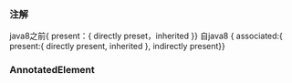 ### 注解
java8之前{ present：{ directly preset，inherited }}
自java8 { associated:{ present:{ directly present, inherited }, indirectly present}}

### AnnotatedElement

